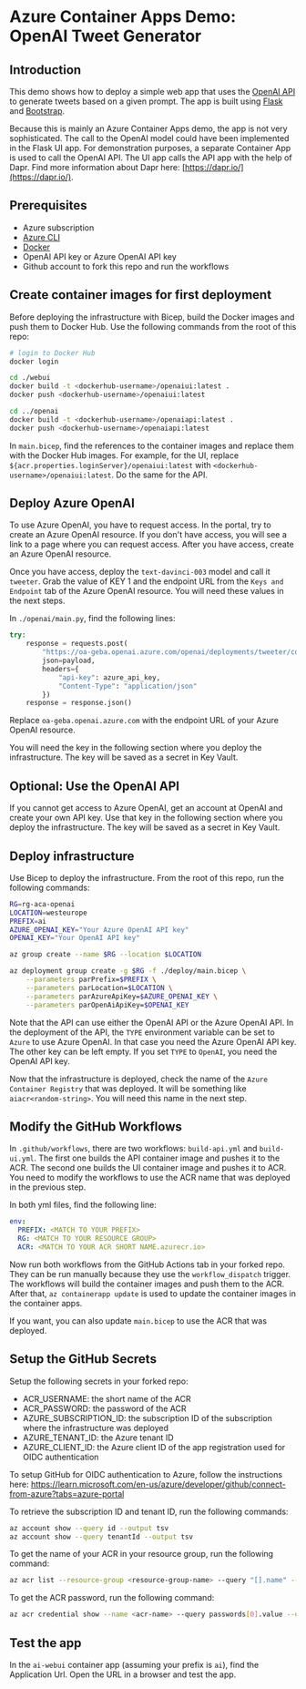 # Azure Container Apps Demo: OpenAI Tweet Generator

## Introduction

This demo shows how to deploy a simple web app that uses the [OpenAI API](https://platform.openai.com/) to generate tweets based on a given prompt. The app is built using [Flask](https://flask.palletsprojects.com/en/1.1.x/) and [Bootstrap](https://getbootstrap.com/).

Because this is mainly an Azure Container Apps demo, the app is not very sophisticated. The call to the OpenAI model could have been implemented in the Flask UI app. For demonstration purposes, a separate Container App is used to call the OpenAI API. The UI app calls the API app with the help of Dapr. Find more information about Dapr here: [https://dapr.io/](https://dapr.io/).

## Prerequisites

- Azure subscription
- [Azure CLI](https://docs.microsoft.com/cli/azure/install-azure-cli)
- [Docker](https://docs.docker.com/get-docker/)
- OpenAI API key or Azure OpenAI API key
- Github account to fork this repo and run the workflows

## Create container images for first deployment

Before deploying the infrastructure with Bicep, build the Docker images and push them to Docker Hub. Use the following commands from the root of this repo:

```bash
# login to Docker Hub
docker login

cd ./webui
docker build -t <dockerhub-username>/openaiui:latest .
docker push <dockerhub-username>/openaiui:latest

cd ../openai
docker build -t <dockerhub-username>/openaiapi:latest .
docker push <dockerhub-username>/openaiapi:latest
```

In `main.bicep`, find the references to the container images and replace them with the Docker Hub images. For example, for the UI, replace `${acr.properties.loginServer}/openaiui:latest` with `<dockerhub-username>/openaiui:latest`. Do the same for the API.

## Deploy Azure OpenAI

To use Azure OpenAI, you have to request access. In the portal, try to create an Azure OpenAI resource. If you don't have access, you will see a link to a page where you can request access. After you have access, create an Azure OpenAI resource.

Once you have access, deploy the `text-davinci-003` model and call it `tweeter`. Grab the value of KEY 1 and the endpoint URL from the `Keys and Endpoint` tab of the Azure OpenAI resource. You will need these values in the next steps.

In `./openai/main.py`, find the following lines:

```python
try:
    response = requests.post(
        "https://oa-geba.openai.azure.com/openai/deployments/tweeter/completions?api-version=2022-12-01",
        json=payload,
        headers={
            "api-key": azure_api_key,
            "Content-Type": "application/json"   
        })
    response = response.json()
```

Replace `oa-geba.openai.azure.com` with the endpoint URL of your Azure OpenAI resource.


You will need the key in the following section where you deploy the infrastructure. The key will be saved as a secret in Key Vault.

## Optional: Use the OpenAI API

If you cannot get access to Azure OpenAI, get an account at OpenAI and create your own API key. Use that key in the following section where you deploy the infrastructure. The key will be saved as a secret in Key Vault.

## Deploy infrastructure

Use Bicep to deploy the infrastructure. From the root of this repo, run the following commands:

```bash
RG=rg-aca-openai
LOCATION=westeurope
PREFIX=ai
AZURE_OPENAI_KEY="Your Azure OpenAI API key"
OPENAI_KEY="Your OpenAI API key"

az group create --name $RG --location $LOCATION

az deployment group create -g $RG -f ./deploy/main.bicep \
    --parameters parPrefix=$PREFIX \
    --parameters parLocation=$LOCATION \
    --parameters parAzureApiKey=$AZURE_OPENAI_KEY \
    --parameters parOpenAiApiKey=$OPENAI_KEY
```

Note that the API can use either the OpenAI API or the Azure OpenAI API. In the deployment of the API, the `TYPE` environment variable can be set to `Azure` to use Azure OpenAI. In that case you need the Azure OpenAI API key. The other key can be left empty. If you set `TYPE` to `OpenAI`, you need the OpenAI API key.

Now that the infrastructure is deployed, check the name of the `Azure Container Registry` that was deployed. It will be something like `aiacr<random-string>`. You will need this name in the next step.

## Modify the GitHub Workflows

In `.github/workflows`, there are two workflows: `build-api.yml` and `build-ui.yml`. The first one builds the API container image and pushes it to the ACR. The second one builds the UI container image and pushes it to ACR. You need to modify the workflows to use the ACR name that was deployed in the previous step.

In both yml files, find the following line:

```yaml
env:
  PREFIX: <MATCH TO YOUR PREFIX>
  RG: <MATCH TO YOUR RESOURCE GROUP>
  ACR: <MATCH TO YOUR ACR SHORT NAME.azurecr.io>
```

Now run both workflows from the GitHub Actions tab in your forked repo. They can be run manually because they use the `workflow_dispatch` trigger. The workflows will build the container images and push them to the ACR. After that, `az containerapp update` is used to update the container images in the container apps.

If you want, you can also update `main.bicep` to use the ACR that was deployed.

## Setup the GitHub Secrets

Setup the following secrets in your forked repo:
- ACR_USERNAME: the short name of the ACR
- ACR_PASSWORD: the password of the ACR
- AZURE_SUBSCRIPTION_ID: the subscription ID of the subscription where the infrastructure was deployed
- AZURE_TENANT_ID: the Azure tenant ID
- AZURE_CLIENT_ID: the Azure client ID of the app registration used for OIDC authentication

To setup GitHub for OIDC authentication to Azure, follow the instructions here: https://learn.microsoft.com/en-us/azure/developer/github/connect-from-azure?tabs=azure-portal

To retrieve the subscription ID and tenant ID, run the following commands:

```bash
az account show --query id --output tsv
az account show --query tenantId --output tsv
```

To get the name of your ACR in your resource group, run the following command:

```bash
az acr list --resource-group <resource-group-name> --query "[].name" --output tsv
```

To get the ACR password, run the following command:

```bash
az acr credential show --name <acr-name> --query passwords[0].value --output tsv
```


## Test the app

In the `ai-webui` container app (assuming your prefix is `ai`), find the Application Url. Open the URL in a browser and test the app.